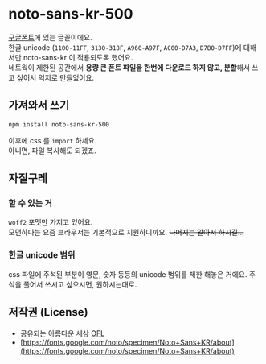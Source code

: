 # noto-sans-kr-500
[구글폰트](https://fonts.google.com/)에 있는 글꼴이에요.  
한글 unicode (`1100-11FF`, `3130-318F`, `A960-A97F`, `AC00-D7A3`, `D7B0-D7FF`)에 대해서만 noto-sans-kr 이 적용되도록 했어요.  
네트웍이 제한된 공간에서 **용량 큰 폰트 파일을 한번에 다운로드 하지 않고, 분할**해서 쓰고 싶어서 억지로 만들었어요.

## 가져와서 쓰기
```shell
npm install noto-sans-kr-500
```
이후에 css 를 `import` 하세요.  
아니면, 파일 복사해도 되겠죠.

## 자질구레

### 할 수 있는 거 
`woff2` 포맷만 가지고 있어요.  
모던하다는 요즘 브라우저는 기본적으로 지원하니까요. ~~나머지는 알아서 하시길...~~

### 한글 unicode 범위
css 파일에 주석된 부분이 영문, 숫자 등등의 unicode 범위를 제한 해놓은 거에요. 주석을 풀어서 쓰시고 싶으시면, 원하시는대로.

## 저작권 (License)
- 공유되는 아름다운 세상 [OFL](https://ko.wikipedia.org/wiki/SIL_%EC%98%A4%ED%94%88_%ED%8F%B0%ED%8A%B8_%EB%9D%BC%EC%9D%B4%EC%84%A0%EC%8A%A4)  
- [https://fonts.google.com/noto/specimen/Noto+Sans+KR/about](https://fonts.google.com/noto/specimen/Noto+Sans+KR/about)  

